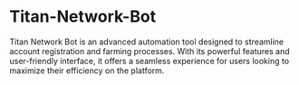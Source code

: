 # Titan-Network-Bot
Titan Network Bot is an advanced automation tool designed to streamline account registration and farming processes. With its powerful features and user-friendly interface, it offers a seamless experience for users looking to maximize their efficiency on the platform.
